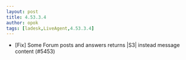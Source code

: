 ```yaml
---
layout: post
title: 4.53.3.4
author: opok
tags: [ladesk,LiveAgent,4.53.3.4]
---
```

 
- [Fix] Some Forum posts and answers returns |S3| instead message content (#5453)
